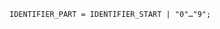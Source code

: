 <!-- This file is generated automatically by infrastructure scripts. Please don't edit by hand. -->

```{ .ebnf .slang-ebnf #IDENTIFIER_PART }
IDENTIFIER_PART = IDENTIFIER_START | "0"…"9";
```
